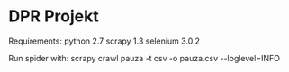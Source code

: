 # DPR Projekt

Requirements:
	python 2.7
	scrapy 1.3
	selenium 3.0.2
	
Run spider with:
	scrapy crawl pauza -t csv -o pauza.csv --loglevel=INFO
